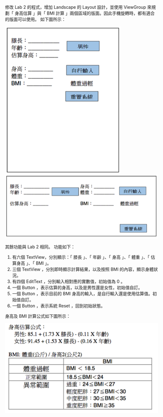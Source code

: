 修改 Lab 2 的程式，增加 Landscape 的 Layout 設計，並使用 ViewGroup 來規劃「 身高估算 」與「 BMI 計算 」兩個區域的版面。因此手機旋轉時，都有適合的版面可以使用。
如下圖所示：

![image](https://github.com/veryjimmy/android_lab3/blob/master/example1.png)
![image](https://github.com/veryjimmy/android_lab3/blob/master/example2.png)

其餘功能與 Lab 2 相同。
功能如下：
1. 有六個 TextView，分別顯示：「 膝長 」、「 年齡 」、「 身高 」、「 體重 」、「 估算身高 」、「 BMI 」。
2. 三個 TextView ，分別即時顯示計算結果，以及按照 BMI 的內容，顯示身體狀況。
3. 有四個 EditText ，分別輸入相對應的實數值，初始值為 0 。
4. 一個 Button ，表示估算的身高，以及是男性還是女性，初始值自訂。
5. 一個 Button ，表示目前的 BMI 身高的輸入，是自行輸入還是使用估算值。初始值自訂。
6. 一個 Button ，表示系統 Reset ，回到初始狀態。

身高及 BMI 計算公式如下圖所示：

![image](https://github.com/veryjimmy/android_lab2/blob/master/formula.png)